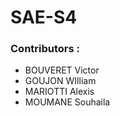 # SAE-S4
   

### Contributors :
+ BOUVERET Victor
+ GOUJON WIlliam
+ MARIOTTI Alexis
+ MOUMANE Souhaila
